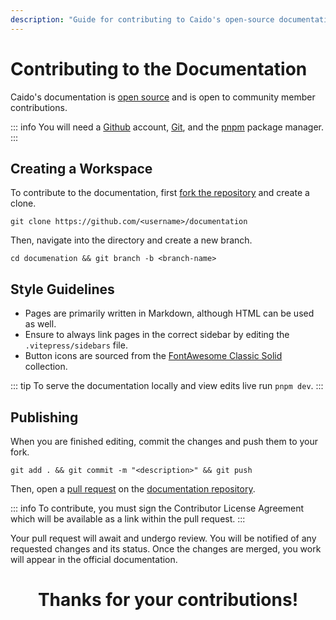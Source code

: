 ```yaml
---
description: "Guide for contributing to Caido's open-source documentation including setup, style guidelines, and pull request submission process."
---
```


# Contributing to the Documentation

Caido's documentation is [open source](https://github.com/caido/documentation) and is open to community member contributions.

::: info
You will need a [Github](https://github.com) account, [Git](https://git-scm.com/downloads), and the [pnpm](https://pnpm.io/installation) package manager.
:::

## Creating a Workspace

To contribute to the documentation, first [fork the repository](https://docs.github.com/en/get-started/quickstart/fork-a-repo) and create a clone.

```
git clone https://github.com/<username>/documentation
```

Then, navigate into the directory and create a new branch.

```
cd documenation && git branch -b <branch-name>
```

## Style Guidelines

- Pages are primarily written in Markdown, although HTML can be used as well.
- Ensure to always link pages in the correct sidebar by editing the `.vitepress/sidebars` file.
- Button icons are sourced from the [FontAwesome Classic Solid](https://fontawesome.com/search?f=classic&s=solid&o=r) collection.

::: tip
To serve the documentation locally and view edits live run `pnpm dev`.
:::

## Publishing

When you are finished editing, commit the changes and push them to your fork.

```
git add . && git commit -m "<description>" && git push
```

Then, open a [pull request](https://docs.github.com/en/pull-requests/collaborating-with-pull-requests/proposing-changes-to-your-work-with-pull-requests/creating-a-pull-request) on the [documentation repository](https://github.com/caido/documentation).

::: info
To contribute, you must sign the Contributor License Agreement which will be available as a link within the pull request.
:::

Your pull request will await and undergo review. You will be notified of any requested changes and its status. Once the changes are merged, you work will appear in the official documentation.

<center>
  <h1>Thanks for your contributions!</h1>
</center>
